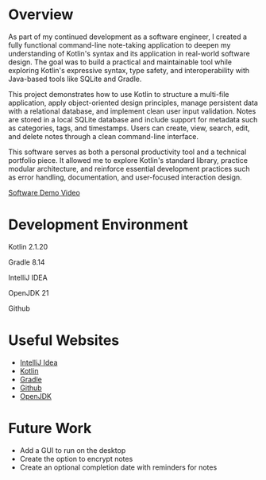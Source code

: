 # Overview

As part of my continued development as a software engineer, I created a fully functional command-line note-taking application to deepen my understanding of Kotlin's syntax and its application in real-world software design. The goal was to build a practical and maintainable tool while exploring Kotlin's expressive syntax, type safety, and interoperability with Java-based tools like SQLite and Gradle.

This project demonstrates how to use Kotlin to structure a multi-file application, apply object-oriented design principles, manage persistent data with a relational database, and implement clean user input validation. Notes are stored in a local SQLite database and include support for metadata such as categories, tags, and timestamps. Users can create, view, search, edit, and delete notes through a clean command-line interface.

This software serves as both a personal productivity tool and a technical portfolio piece. It allowed me to explore Kotlin's standard library, practice modular architecture, and reinforce essential development practices such as error handling, documentation, and user-focused interaction design.

[Software Demo Video](http://youtube.link.goes.here)

# Development Environment

Kotlin 2.1.20

Gradle 8.14

IntelliJ IDEA

OpenJDK 21

Github

# Useful Websites

- [IntelliJ Idea](https://www.jetbrains.com/help/idea/getting-started.html)
- [Kotlin](https://kotlinlang.org/docs/home.html)
- [Gradle](https://kotlinlang.org/docs/home.html)
- [Github](https://docs.gradle.org/current/userguide/userguide.html)
- [OpenJDK](https://openjdk.org/)

# Future Work

- Add a GUI to run on the desktop
- Create the option to encrypt notes
- Create an optional completion date with reminders for notes 